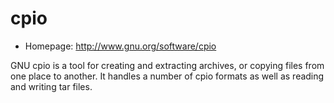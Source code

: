 # cpio

* Homepage: http://www.gnu.org/software/cpio

GNU cpio is a tool for creating and extracting archives, or copying
 files from one place to another.  It handles a number of cpio formats
 as well as reading and writing tar files.
